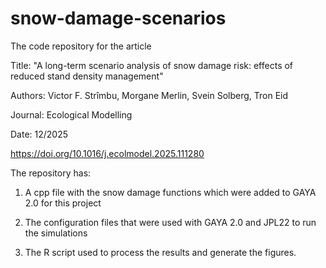 # snow-damage-scenarios
The code repository for the article 

Title: "A long-term scenario analysis of snow damage risk: effects of reduced stand density management"

Authors: Victor F. Strîmbu, Morgane Merlin, Svein Solberg, Tron Eid

Journal: Ecological Modelling

Date: 12/2025

https://doi.org/10.1016/j.ecolmodel.2025.111280

The repository has:
1. A cpp file with the snow damage functions which were added to GAYA 2.0 for this project
   
3. The configuration files that were used with GAYA 2.0 and JPL22 to run the simulations
   
5. The R script used to process the results and generate the figures.
